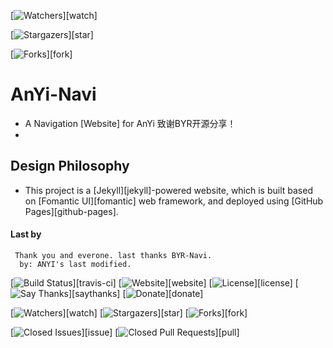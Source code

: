 


[![Watchers](https://img.shields.io/github/watchers/anyi98/anyi98.svg?style=social&label=Watch)][watch]

[![Stargazers](https://img.shields.io/github/stars/anyi98/anyi98.svg?style=social&label=Star)][star]

[![Forks](https://img.shields.io/github/forks/anyi98/anyi98.svg?style=social&label=Fork)][fork]


# AnYi-Navi
- A Navigation [Website] for AnYi  致谢BYR开源分享！
- 
## Design Philosophy
- This project is a [Jekyll][jekyll]-powered website, which is built based on [Fomantic UI][fomantic] web framework, and deployed using [GitHub Pages][github-pages].


#### Last by
     Thank you and everone. last thanks BYR-Navi. 
      by: ANYI's last modified.



[![Build Status](https://travis-ci.org/anyi98/anyi98.github.io.svg)][travis-ci]
[![Website](https://img.shields.io/website-up-down-green-red/https/anyi98.github.io.svg)][website]
[![License](https://img.shields.io/github/license/anyi98/anyi98.svg)][license]
[![Say Thanks](https://img.shields.io/badge/Say-Thanks!-1EAEDB.svg)][saythanks]
[![Donate](https://img.shields.io/badge/Donate-Coffee-A5673F.svg)][donate]

[![Watchers](https://img.shields.io/github/watchers/anyi98/anyi98.svg?style=social&label=Watch)][watch]
[![Stargazers](https://img.shields.io/github/stars/anyi98/anyi98.svg?style=social&label=Star)][star]
[![Forks](https://img.shields.io/github/forks/anyi98/anyi98.svg?style=social&label=Fork)][fork]

[![Closed Issues](https://img.shields.io/github/issues-closed/BYR-Navi/BYR-Navi.svg)][issue]
[![Closed Pull Requests](https://img.shields.io/github/issues-pr-closed/BYR-Navi/BYR-Navi.svg)][pull]
